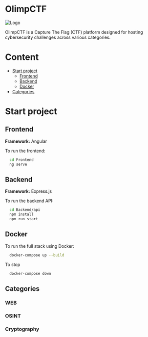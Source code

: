 # OlimpCTF

![Logo](Frontend/public/favicon.ico)

OlimpCTF is a Capture The Flag (CTF) platform designed for hosting cybersecurity challenges across various categories.


# Content

- [Start project](#start-project)
  - [Frontend](#frontend)
  - [Backend](#backend)
  - [Docker](#docker)
- [Categories](#categories)


# Start project

## Frontend

**Framework:** Angular

To run the frontend:
```bash
  cd Frontend
  ng serve
```

## Backend

**Framework:** Express.js

To run the backend API:
```bash
  cd Backend/api
  npm install
  npm run start
```

## Docker

To run the full stack using Docker:
```bash
  docker-compose up --build
```

To stop
```bash
  docker-compose down
```


## Categories

### WEB
### OSINT
### Cryptography